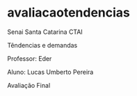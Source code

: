 avaliacaotendencias
===================

Senai Santa Catarina CTAI

Têndencias e demandas

Professor: Eder 

Aluno: Lucas Umberto Pereira

Avaliação Final
